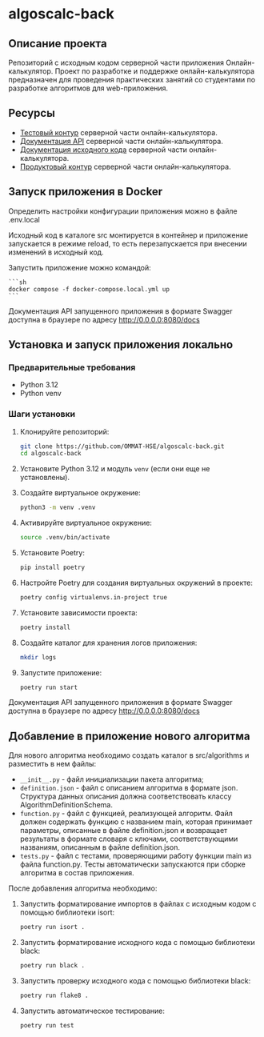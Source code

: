# algoscalc-back

## Описание проекта
Репозиторий с исходным кодом серверной части приложения Онлайн-калькулятор. Проект по разработке и поддержке онлайн-калькулятора предназначен для проведения практических занятий со студентами по разработке алгоритмов для web-приложения.

## Ресурсы
- [Тестовый контур](https://test.ommat.ru/api/algorithms) серверной части онлайн-калькулятора.
- [Документация API](https://swagger.ommat.ru/docs) серверной части онлайн-калькулятора.
- [Документация исходного кода](https://backend-docs.ommat.ru/index.html) серверной части онлайн-калькулятора.
- [Продуктовый контур](https://prod.ommat.ru/api/Test) серверной части онлайн-калькулятора.

## Запуск приложения в Docker
Определить настройки конфигурации приложения можно в файле .env.local

Исходный код в каталоге src монтируется в контейнер и приложение запускается в режиме reload, то есть перезапускается при внесении изменений в исходный код.

Запустить приложение можно командой:

    ```sh
    docker compose -f docker-compose.local.yml up
    ```
Документация API запущенного приложения в формате Swagger доступна в браузере по адресу http://0.0.0.0:8080/docs

## Установка и запуск приложения локально
### Предварительные требования
- Python 3.12
- Python venv

### Шаги установки
1. Клонируйте репозиторий:

    ```sh
    git clone https://github.com/OMMAT-HSE/algoscalc-back.git
    cd algoscalc-back
    ```

2. Установите Python 3.12 и модуль `venv` (если они еще не установлены).

3. Создайте виртуальное окружение:

    ```sh
    python3 -m venv .venv
    ```

4. Активируйте виртуальное окружение:

    ```sh
    source .venv/bin/activate
    ```

5. Установите Poetry:

    ```sh
    pip install poetry
    ```

6. Настройте Poetry для создания виртуальных окружений в проекте:

    ```sh
    poetry config virtualenvs.in-project true
    ```

7. Установите зависимости проекта:

    ```sh
    poetry install
    ```

8.  Создайте каталог для хранения логов приложения:

    ```sh
    mkdir logs
    ```

9.  Запустите приложение:

    ```sh
    poetry run start
    ```

Документация API запущенного приложения в формате Swagger доступна в браузере по адресу http://0.0.0.0:8080/docs

## Добавление в приложение нового алгоритма

Для нового алгоритма необходимо создать каталог в src/algorithms и разместить в нем файлы:
- `__init__.py` - файл инициализации пакета алгоритма;
- `definition.json` - файл с описанием алгоритма в формате json. Структура данных описания должна соответствовать классу AlgorithmDefinitionSchema.
- `function.py` - файл с функцией, реализующей алгоритм. Файл должен содержать функцию с названием main, которая принимает параметры, описанные в файле definition.json и возвращает результаты в формате словаря с ключами, соответствующими названиям, описанным в файле definition.json.
- `tests.py` - файл с тестами, проверяющими работу функции main из файла function.py. Тесты автоматически запускаются при сборке алгоритма в состав приложения.

После добавления алгоритма необходимо:
1. Запустить форматирование импортов в файлах с исходным кодом с помощью библиотеки isort:

    ```sh
    poetry run isort .
    ```

2. Запустить форматирование исходного кода с помощью библиотеки black:

    ```sh
    poetry run black .
    ```

3. Запустить проверку исходного кода с помощью библиотеки black:

    ```sh
    poetry run flake8 .
    ```

4. Запустить автоматическое тестирование:

    ```sh
    poetry run test
    ```
